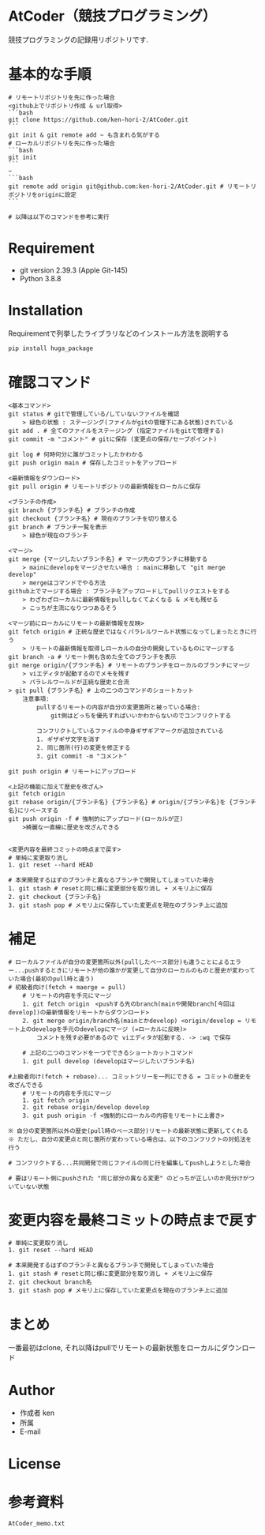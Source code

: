 # AtCoder（競技プログラミング）
競技プログラミングの記録用リポジトリです.

# 基本的な手順
    # リモートリポジトリを先に作った場合
    <github上でリポジトリ作成 & url取得>
    ```bash
    git clone https://github.com/ken-hori-2/AtCoder.git
    ```
    git init & git remote add ~ も含まれる気がする
    # ローカルリポジトリを先に作った場合
    ```bash
    git init
    ```
    ~
    ```bash
    git remote add origin git@github.com:ken-hori-2/AtCoder.git # リモートリポジトリをoriginに設定
    ```
    
    # 以降は以下のコマンドを参考に実行

<!-- # Features

"hoge"のセールスポイントや差別化などを説明する -->

# Requirement

* git version 2.39.3 (Apple Git-145)
* Python 3.8.8

# Installation

Requirementで列挙したライブラリなどのインストール方法を説明する

```bash
pip install huga_package
```

<!-- # Usage

```bash
git clone https://github.com/ken-hori-2/AtCoder.git
cd AtCoder
``` -->

<!-- # Note -->

# 確認コマンド
    <基本コマンド>
    git status # gitで管理している/していないファイルを確認
        > 緑色の状態 : ステージング(ファイルがgitの管理下にある状態)されている
    git add . # 全てのファイルをステージング (指定ファイルをgitで管理する)
    git commit -m "コメント" # gitに保存 (変更点の保存/セーブポイント)
    
    git log # 何時何分に誰がコミットしたかわかる
    git push origin main # 保存したコミットをアップロード
    
    <最新情報をダウンロード>
    git pull origin # リモートリポジトリの最新情報をローカルに保存

    <ブランチの作成>
    git branch {ブランチ名} # ブランチの作成
    git checkout {ブランチ名} # 現在のブランチを切り替える
    git branch # ブランチ一覧を表示
        > 緑色が現在のブランチ
    
    <マージ>
    git merge {マージしたいブランチ名} # マージ先のブランチに移動する
        > mainにdevelopをマージさせたい場合 : mainに移動して "git merge develop"
        > mergeはコマンドでやる方法
    github上でマージする場合 : ブランチをアップロードしてpullリクエストをする
        > わざわざローカルに最新情報をpullしなくてよくなる & メモも残せる
        > こっちが主流になりつつあるそう
    
    <マージ前にローカルにリモートの最新情報を反映>
    git fetch origin # 正統な歴史ではなくパラレルワールド状態になってしまったときに行う
        > リモートの最新情報を取得しローカルの自分の開発しているものにマージする
    git branch -a # リモート側も含めた全てのブランチを表示
    git merge origin/{ブランチ名} # リモートのブランチをローカルのブランチにマージ
        > viエディタが起動するのでメモを残す
        > パラレルワールドが正統な歴史と合流
    > git pull {ブランチ名} # 上の二つのコマンドのショートカット
        注意事項:
            pullするリモートの内容が自分の変更箇所と被っている場合:
                git側はどっちを優先すればいいかわからないのでコンフリクトする
            
            コンフリクトしているファイルの中身ギザギアマークが追加されている
            1. ギザギザ文字を消す
            2. 同じ箇所(行)の変更を修正する
            3. git commit -m "コメント"

    git push origin # リモートにアップロード

    <上記の機能に加えて歴史を改ざん>
    git fetch origin
    git rebase origin/{ブランチ名} {ブランチ名} # origin/{ブランチ名}を {ブランチ名}にリベースする
    git push origin -f # 強制的にアップロード(ローカルが正)
        >綺麗な一直線に歴史を改ざんできる
    
    
    <変更内容を最終コミットの時点まで戻す>
    # 単純に変更取り消し
    1. git reset --hard HEAD

    # 本来開発するはずのブランチと異なるブランチで開発してしまっていた場合
    1. git stash # resetと同じ様に変更部分を取り消し + メモリ上に保存 
    2. git checkout {ブランチ名}
    3. git stash pop # メモリ上に保存していた変更点を現在のブランチ上に追加
    
# 補足
    # ローカルファイルが自分の変更箇所以外(pullしたベース部分)も違うことによるエラー...pushするときにリモートが他の誰かが変更して自分のローカルのものと歴史が変わっていた場合(最初のpull時と違う)
    # 初級者向け(fetch + maerge = pull)
        # リモートの内容を手元にマージ
        1. git fetch origin　<pushする先のbranch(mainや開発branch[今回はdevelop])の最新情報をリモートからダウンロード>
        2. git merge origin/branch名(mainとかdevelop) <origin/develop = リモート上のdevelopを手元のdevelopにマージ (=ローカルに反映)>
            コメントを残す必要があるので viエディタが起動する. -> :wq で保存
    
        # 上記の二つのコマンドを一つでできるショートカットコマンド
        1. git pull develop (developはマージしたいブランチ名)
    
    #上級者向け(fetch + rebase)... コミットツリーを一列にできる = コミットの歴史を改ざんできる
        # リモートの内容を手元にマージ
        1. git fetch origin
        2. git rebase origin/develop develop
        3. git push origin -f <強制的にローカルの内容をリモートに上書き>
    
    ※ 自分の変更箇所以外の歴史(pull時のベース部分)リモートの最新状態に更新してくれる
    ※ ただし、自分の変更点と同じ箇所が変わっている場合は、以下のコンフリクトの対処法を行う

    # コンフリクトする...共同開発で同じファイルの同じ行を編集してpushしようとした場合

    # 要はリモート側にpushされた "同じ部分の異なる変更" のどっちが正しいのか見分けがついていない状態


# 変更内容を最終コミットの時点まで戻す

    # 単純に変更取り消し
    1. git reset --hard HEAD

    # 本来開発するはずのブランチと異なるブランチで開発してしまっていた場合
    1. git stash # resetと同じ様に変更部分を取り消し + メモリ上に保存 
    2. git checkout branch名
    3. git stash pop # メモリ上に保存していた変更点を現在のブランチ上に追加


# まとめ
一番最初はclone, それ以降はpullでリモートの最新状態をローカルにダウンロード

# Author

* 作成者 ken
* 所属
* E-mail

# License

<!-- "hoge" is under [MIT license](https://en.wikipedia.org/wiki/MIT_License).

"hoge" is Confidential. -->

# 参考資料
```bash
AtCoder_memo.txt
```
